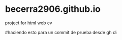 # becerra2906.github.io

project for html web cv

#haciendo esto para un commit de prueba desde gh cli
